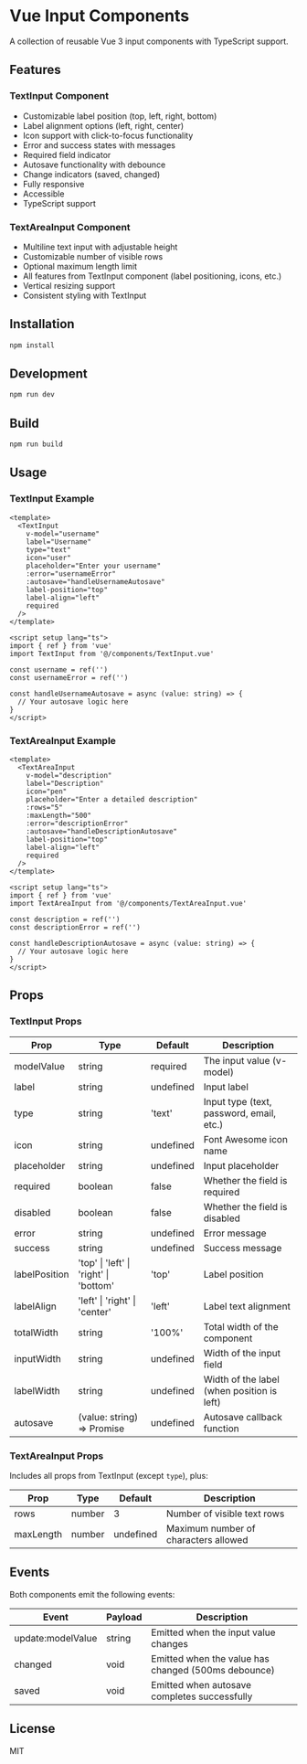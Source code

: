 # Vue Input Components

A collection of reusable Vue 3 input components with TypeScript support.

## Features

### TextInput Component

- Customizable label position (top, left, right, bottom)
- Label alignment options (left, right, center)
- Icon support with click-to-focus functionality
- Error and success states with messages
- Required field indicator
- Autosave functionality with debounce
- Change indicators (saved, changed)
- Fully responsive
- Accessible
- TypeScript support

### TextAreaInput Component

- Multiline text input with adjustable height
- Customizable number of visible rows
- Optional maximum length limit
- All features from TextInput component (label positioning, icons, etc.)
- Vertical resizing support
- Consistent styling with TextInput

## Installation

```bash
npm install
```

## Development

```bash
npm run dev
```

## Build

```bash
npm run build
```

## Usage

### TextInput Example

```vue
<template>
  <TextInput
    v-model="username"
    label="Username"
    type="text"
    icon="user"
    placeholder="Enter your username"
    :error="usernameError"
    :autosave="handleUsernameAutosave"
    label-position="top"
    label-align="left"
    required
  />
</template>

<script setup lang="ts">
import { ref } from 'vue'
import TextInput from '@/components/TextInput.vue'

const username = ref('')
const usernameError = ref('')

const handleUsernameAutosave = async (value: string) => {
  // Your autosave logic here
}
</script>
```

### TextAreaInput Example

```vue
<template>
  <TextAreaInput
    v-model="description"
    label="Description"
    icon="pen"
    placeholder="Enter a detailed description"
    :rows="5"
    :maxLength="500"
    :error="descriptionError"
    :autosave="handleDescriptionAutosave"
    label-position="top"
    label-align="left"
    required
  />
</template>

<script setup lang="ts">
import { ref } from 'vue'
import TextAreaInput from '@/components/TextAreaInput.vue'

const description = ref('')
const descriptionError = ref('')

const handleDescriptionAutosave = async (value: string) => {
  // Your autosave logic here
}
</script>
```

## Props

### TextInput Props

| Prop          | Type                                   | Default   | Description                                |
| ------------- | -------------------------------------- | --------- | ------------------------------------------ |
| modelValue    | string                                 | required  | The input value (v-model)                  |
| label         | string                                 | undefined | Input label                                |
| type          | string                                 | 'text'    | Input type (text, password, email, etc.)   |
| icon          | string                                 | undefined | Font Awesome icon name                     |
| placeholder   | string                                 | undefined | Input placeholder                          |
| required      | boolean                                | false     | Whether the field is required              |
| disabled      | boolean                                | false     | Whether the field is disabled              |
| error         | string                                 | undefined | Error message                              |
| success       | string                                 | undefined | Success message                            |
| labelPosition | 'top' \| 'left' \| 'right' \| 'bottom' | 'top'     | Label position                             |
| labelAlign    | 'left' \| 'right' \| 'center'          | 'left'    | Label text alignment                       |
| totalWidth    | string                                 | '100%'    | Total width of the component               |
| inputWidth    | string                                 | undefined | Width of the input field                   |
| labelWidth    | string                                 | undefined | Width of the label (when position is left) |
| autosave      | (value: string) => Promise<void>       | undefined | Autosave callback function                 |

### TextAreaInput Props

Includes all props from TextInput (except `type`), plus:

| Prop      | Type   | Default   | Description                          |
| --------- | ------ | --------- | ------------------------------------ |
| rows      | number | 3         | Number of visible text rows          |
| maxLength | number | undefined | Maximum number of characters allowed |

## Events

Both components emit the following events:

| Event             | Payload | Description                                         |
| ----------------- | ------- | --------------------------------------------------- |
| update:modelValue | string  | Emitted when the input value changes                |
| changed           | void    | Emitted when the value has changed (500ms debounce) |
| saved             | void    | Emitted when autosave completes successfully        |

## License

MIT
